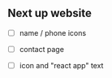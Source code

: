 ## Next up website

- [ ] name / phone icons
- [ ] contact page
- [ ] icon and "react app" text   



